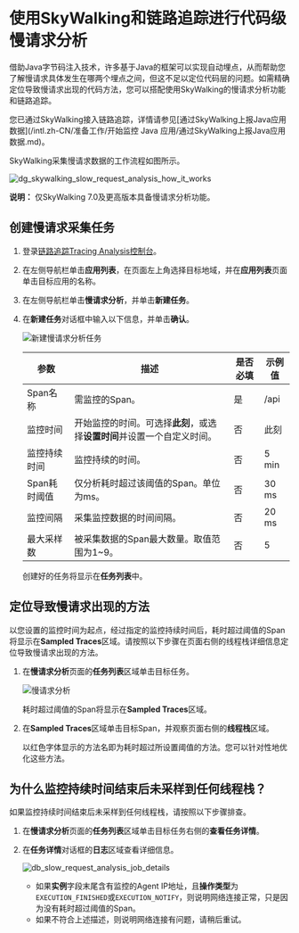 # 使用SkyWalking和链路追踪进行代码级慢请求分析

借助Java字节码注入技术，许多基于Java的框架可以实现自动埋点，从而帮助您了解慢请求具体发生在哪两个埋点之间，但这不足以定位代码层的问题。如需精确定位导致慢请求出现的代码方法，您可以搭配使用SkyWalking的慢请求分析功能和链路追踪。

您已通过SkyWalking接入链路追踪，详情请参见[通过SkyWalking上报Java应用数据](/intl.zh-CN/准备工作/开始监控 Java 应用/通过SkyWalking上报Java应用数据.md)。

SkyWalking采集慢请求数据的工作流程如图所示。

![dg_skywalking_slow_request_analysis_how_it_works](https://static-aliyun-doc.oss-accelerate.aliyuncs.com/assets/img/zh-CN/3192607951/p139682.png)

**说明：** 仅SkyWalking 7.0及更高版本具备慢请求分析功能。

## 创建慢请求采集任务

1.  登录[链路追踪Tracing Analysis控制台](https://tracing-sg.console.aliyun.com/)。

2.  在左侧导航栏单击**应用列表**，在页面左上角选择目标地域，并在**应用列表**页面单击目标应用的名称。

3.  在左侧导航栏单击**慢请求分析**，并单击**新建任务**。

4.  在**新建任务**对话框中输入以下信息，并单击**确认**。

    ![新建慢请求分析任务](https://static-aliyun-doc.oss-accelerate.aliyuncs.com/assets/img/zh-CN/3192607951/p139671.png)

    |参数|描述|是否必填|示例值|
    |--|--|----|---|
    |Span名称|需监控的Span。|是|/api|
    |监控时间|开始监控的时间。可选择**此刻**，或选择**设置时间**并设置一个自定义时间。|否|此刻|
    |监控持续时间|监控持续的时间。|否|5 min|
    |Span耗时阈值|仅分析耗时超过该阈值的Span。单位为ms。|否|30 ms|
    |监控间隔|采集监控数据的时间间隔。|否|20 ms|
    |最大采样数|被采集数据的Span最大数量。取值范围为1~9。|否|5|

    创建好的任务将显示在**任务列表**中。


## 定位导致慢请求出现的方法

以您设置的监控时间为起点，经过指定的监控持续时间后，耗时超过阈值的Span将显示在**Sampled Traces**区域。请按照以下步骤在页面右侧的线程栈详细信息定位导致慢请求出现的方法。

1.  在**慢请求分析**页面的**任务列表**区域单击目标任务。

    ![慢请求分析](https://static-aliyun-doc.oss-accelerate.aliyuncs.com/assets/img/zh-CN/3192607951/p139677.png)

    耗时超过阈值的Span将显示在**Sampled Traces**区域。

2.  在**Sampled Traces**区域单击目标Span，并观察页面右侧的**线程栈**区域。

    以红色字体显示的方法名即为耗时超过所设置阈值的方法。您可以针对性地优化这些方法。


## 为什么监控持续时间结束后未采样到任何线程栈？

如果监控持续时间结束后未采样到任何线程栈，请按照以下步骤排查。

1.  在**慢请求分析**页面的**任务列表**区域单击目标任务右侧的**查看任务详情**。

2.  在**任务详情**对话框的**日志**区域查看详细信息。

    ![db_slow_request_analysis_job_details](https://static-aliyun-doc.oss-accelerate.aliyuncs.com/assets/img/zh-CN/4192607951/p139680.png)

    -   如果**实例**字段末尾含有监控的Agent IP地址，且**操作类型**为`EXECUTION_FINISHED`或`EXECUTION_NOTIFY`，则说明网络连接正常，只是因为没有耗时超过阈值的Span。
    -   如果不符合上述描述，则说明网络连接有问题，请稍后重试。

